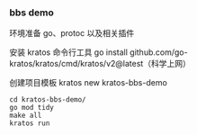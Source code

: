 



### bbs demo


环境准备
    go、protoc 以及相关插件


安装 kratos 命令行工具
    go install github.com/go-kratos/kratos/cmd/kratos/v2@latest（科学上网）


创建项目模板
    kratos new kratos-bbs-demo

    cd kratos-bbs-demo/
    go mod tidy
    make all
    kratos run